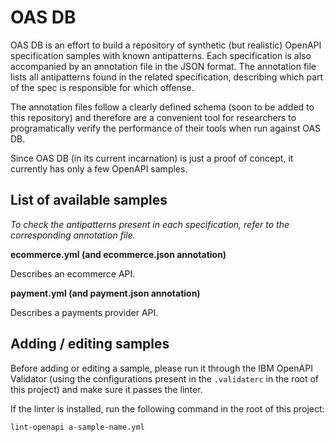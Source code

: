 # OAS DB

OAS DB is an effort to build a repository of synthetic (but realistic) OpenAPI specification samples with known antipatterns. Each specification is also accompanied by an annotation file in the JSON format. The annotation file lists all antipatterns found in the related specification, describing which part of the spec is responsible for which offense.

The annotation files follow a clearly defined schema (soon to be added to this repository) and therefore are a convenient tool for researchers to programatically verify the performance of their tools when run against OAS DB.

Since OAS DB (in its current incarnation) is just a proof of concept, it currently has only a few OpenAPI samples.

## List of available samples

_To check the antipatterns present in each specification, refer to the corresponding annotation file._

**ecommerce.yml (and ecommerce.json annotation)**

Describes an ecommerce API.

**payment.yml (and payment.json annotation)**

Describes a payments provider API.

## Adding / editing samples

Before adding or editing a sample, please run it through the IBM OpenAPI Validator
(using the configurations present in the `.validaterc` in the root of this project)
and make sure it passes the linter.

If the linter is installed, run the following command in the root of this project:

```
lint-openapi a-sample-name.yml
```
